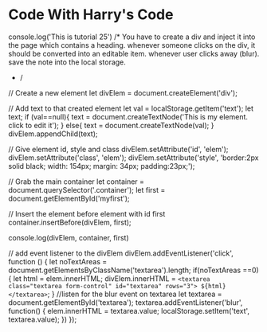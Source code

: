 # Code With Harry's Code

console.log('This is tutorial 25')
/*
You have to create a div and inject it into the page which contains a heading.
whenever someone clicks on the div, it should be converted into an editable item. whenever user clicks away (blur). save the note into the local storage.

- /

// Create a new element
let divElem = document.createElement('div');

// Add text to that created element
let val = localStorage.getItem('text');
let text;
if (val==null){
text = document.createTextNode('This is my element. click to edit it');
}
else{
text = document.createTextNode(val); 
}
divElem.appendChild(text);

// Give element id, style and class
divElem.setAttribute('id', 'elem');
divElem.setAttribute('class', 'elem');
divElem.setAttribute('style', 'border:2px solid black; width: 154px; margin: 34px; padding:23px;');

// Grab the main container
let container = document.querySelector('.container');
let first = document.getElementById('myfirst');

// Insert the element before element with id first
container.insertBefore(divElem, first);

console.log(divElem, container, first)

// add event listener to the divElem
divElem.addEventListener('click', function () {
let noTextAreas = document.getElementsByClassName('textarea').length;
if(noTextAreas ==0){
let html = elem.innerHTML;
divElem.innerHTML = `<textarea class="textarea form-control" id="textarea" rows="3"> ${html}</textarea>`;
}
//listen for the blur event on textarea
let textarea = document.getElementById('textarea');
textarea.addEventListener('blur', function() {
elem.innerHTML = textarea.value;
localStorage.setItem('text', textarea.value);
})
});
